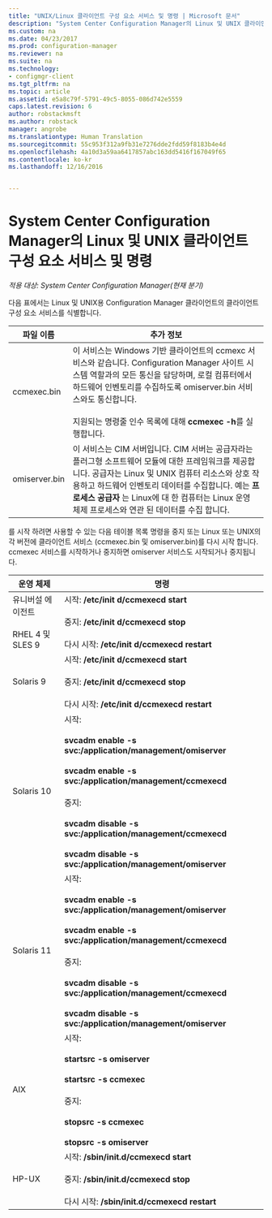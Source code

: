 ```yaml
---
title: "UNIX/Linux 클라이언트 구성 요소 서비스 및 명령 | Microsoft 문서"
description: "System Center Configuration Manager의 Linux 및 UNIX 클라이언트 구성 요소 서비스 및 명령에 대해 알아봅니다."
ms.custom: na
ms.date: 04/23/2017
ms.prod: configuration-manager
ms.reviewer: na
ms.suite: na
ms.technology:
- configmgr-client
ms.tgt_pltfrm: na
ms.topic: article
ms.assetid: e5a8c79f-5791-49c5-8055-086d742e5559
caps.latest.revision: 6
author: robstackmsft
ms.author: robstack
manager: angrobe
ms.translationtype: Human Translation
ms.sourcegitcommit: 55c953f312a9fb31e7276dde2fdd59f8183b4e4d
ms.openlocfilehash: 4a10d3a59aa6417857abc163dd5416f167049f65
ms.contentlocale: ko-kr
ms.lasthandoff: 12/16/2016


---
```

# <a name="linux-and-unix-clients-component-services-and-commands-for-system-center-configuration-manager"></a>System Center Configuration Manager의 Linux 및 UNIX 클라이언트 구성 요소 서비스 및 명령

*적용 대상: System Center Configuration Manager(현재 분기)*


 다음 표에서는 Linux 및 UNIX용 Configuration Manager 클라이언트의 클라이언트 구성 요소 서비스를 식별합니다.  

|파일 이름|추가 정보|  
|---------------|----------------------|  
|ccmexec.bin|이 서비스는 Windows 기반 클라이언트의 ccmexc 서비스와 같습니다. Configuration Manager 사이트 시스템 역할과의 모든 통신을 담당하며, 로컬 컴퓨터에서 하드웨어 인벤토리를 수집하도록 omiserver.bin 서비스와도 통신합니다.<br /><br /> 지원되는 명령줄 인수 목록에 대해 **ccmexec -h**를 실행합니다.|  
|omiserver.bin|이 서비스는 CIM 서버입니다. CIM 서버는 공급자라는 플러그형 소프트웨어 모듈에 대한 프레임워크를 제공합니다. 공급자는 Linux 및 UNIX 컴퓨터 리소스와 상호 작용하고 하드웨어 인벤토리 데이터를 수집합니다. 예는 **프로세스 공급자** 는 Linux에 대 한 컴퓨터는 Linux 운영 체제 프로세스와 연관 된 데이터를 수집 합니다.|  

 를 시작 하려면 사용할 수 있는 다음 테이블 목록 명령을 중지 또는 Linux 또는 UNIX의 각 버전에 클라이언트 서비스 (ccmexec.bin 및 omiserver.bin)를 다시 시작 합니다. ccmexec 서비스를 시작하거나 중지하면 omiserver 서비스도 시작되거나 중지됩니다.  

|운영 체제|명령|  
|----------------------|--------------|  
|유니버설 에이전트<br /><br /> RHEL 4 및 SLES 9|시작: **/etc/init d/ccmexecd start**<br /><br /> 중지: **/etc/init d/ccmexecd stop**<br /><br /> 다시 시작: **/etc/init d/ccmexecd restart**|  
|Solaris 9|시작: **/etc/init d/ccmexecd start**<br /><br /> 중지: **/etc/init d/ccmexecd stop**<br /><br /> 다시 시작: **/etc/init d/ccmexecd restart**|  
|Solaris 10|시작:<br /><br /> **svcadm enable -s svc:/application/management/omiserver**<br /><br /> **svcadm enable -s svc:/application/management/ccmexecd**<br /><br /> 중지:<br /><br /> **svcadm disable -s svc:/application/management/ccmexecd**<br /><br /> **svcadm disable -s svc:/application/management/omiserver**|  
|Solaris 11|시작:<br /><br /> **svcadm enable -s svc:/application/management/omiserver**<br /><br /> **svcadm enable -s svc:/application/management/ccmexecd**<br /><br /> 중지:<br /><br /> **svcadm disable -s svc:/application/management/ccmexecd**<br /><br /> **svcadm disable -s svc:/application/management/omiserver**|  
|AIX|시작:<br /><br /> **startsrc -s omiserver**<br /><br /> **startsrc -s ccmexec**<br /><br /> 중지:<br /><br /> **stopsrc -s ccmexec**<br /><br /> **stopsrc -s omiserver**|  
|HP-UX|시작: **/sbin/init.d/ccmexecd start**<br /><br /> 중지: **/sbin/init.d/ccmexecd stop**<br /><br /> 다시 시작: **/sbin/init.d/ccmexecd restart**|  

